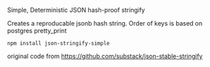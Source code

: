 Simple, Deterministic JSON hash-proof stringify

Creates a reproducable jsonb hash string. Order of keys is based on postgres pretty_print

`npm install json-stringify-simple`

original code from https://github.com/substack/json-stable-stringify

